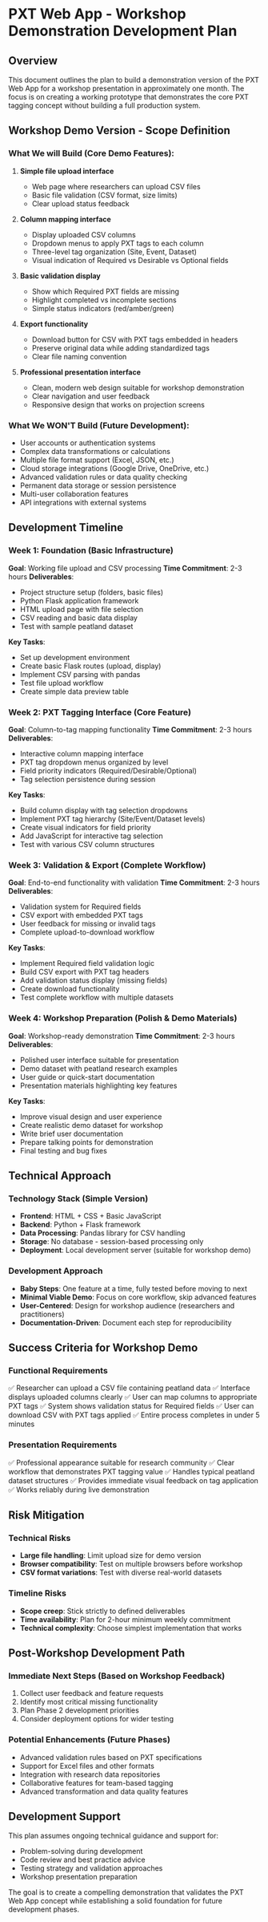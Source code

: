 # PXT Web App - Workshop Demonstration Development Plan

## Overview

This document outlines the plan to build a demonstration version of the PXT Web App for a workshop presentation in approximately one month. The focus is on creating a working prototype that demonstrates the core PXT tagging concept without building a full production system.

## Workshop Demo Version - Scope Definition

### **What We will Build (Core Demo Features):**

1. **Simple file upload interface**
   - Web page where researchers can upload CSV files
   - Basic file validation (CSV format, size limits)
   - Clear upload status feedback

2. **Column mapping interface**
   - Display uploaded CSV columns
   - Dropdown menus to apply PXT tags to each column
   - Three-level tag organization (Site, Event, Dataset)
   - Visual indication of Required vs Desirable vs Optional fields

3. **Basic validation display**
   - Show which Required PXT fields are missing
   - Highlight completed vs incomplete sections
   - Simple status indicators (red/amber/green)

4. **Export functionality**
   - Download button for CSV with PXT tags embedded in headers
   - Preserve original data while adding standardized tags
   - Clear file naming convention

5. **Professional presentation interface**
   - Clean, modern web design suitable for workshop demonstration
   - Clear navigation and user feedback
   - Responsive design that works on projection screens

### **What We WON'T Build (Future Development):**
- User accounts or authentication systems
- Complex data transformations or calculations
- Multiple file format support (Excel, JSON, etc.)
- Cloud storage integrations (Google Drive, OneDrive, etc.)
- Advanced validation rules or data quality checking
- Permanent data storage or session persistence
- Multi-user collaboration features
- API integrations with external systems

## Development Timeline

### **Week 1: Foundation (Basic Infrastructure)**
**Goal**: Working file upload and CSV processing
**Time Commitment**: 2-3 hours
**Deliverables**:
- Project structure setup (folders, basic files)
- Python Flask application framework
- HTML upload page with file selection
- CSV reading and basic data display
- Test with sample peatland dataset

**Key Tasks**:
- Set up development environment
- Create basic Flask routes (upload, display)
- Implement CSV parsing with pandas
- Test file upload workflow
- Create simple data preview table

### **Week 2: PXT Tagging Interface (Core Feature)**
**Goal**: Column-to-tag mapping functionality
**Time Commitment**: 2-3 hours
**Deliverables**:
- Interactive column mapping interface
- PXT tag dropdown menus organized by level
- Field priority indicators (Required/Desirable/Optional)
- Tag selection persistence during session

**Key Tasks**:
- Build column display with tag selection dropdowns
- Implement PXT tag hierarchy (Site/Event/Dataset levels)
- Create visual indicators for field priority
- Add JavaScript for interactive tag selection
- Test with various CSV column structures

### **Week 3: Validation & Export (Complete Workflow)**
**Goal**: End-to-end functionality with validation
**Time Commitment**: 2-3 hours
**Deliverables**:
- Validation system for Required fields
- CSV export with embedded PXT tags
- User feedback for missing or invalid tags
- Complete upload-to-download workflow

**Key Tasks**:
- Implement Required field validation logic
- Build CSV export with PXT tag headers
- Add validation status display (missing fields)
- Create download functionality
- Test complete workflow with multiple datasets

### **Week 4: Workshop Preparation (Polish & Demo Materials)**
**Goal**: Workshop-ready demonstration
**Time Commitment**: 2-3 hours
**Deliverables**:
- Polished user interface suitable for presentation
- Demo dataset with peatland research examples
- User guide or quick-start documentation
- Presentation materials highlighting key features

**Key Tasks**:
- Improve visual design and user experience
- Create realistic demo dataset for workshop
- Write brief user documentation
- Prepare talking points for demonstration
- Final testing and bug fixes

## Technical Approach

### **Technology Stack (Simple Version)**
- **Frontend**: HTML + CSS + Basic JavaScript
- **Backend**: Python + Flask framework
- **Data Processing**: Pandas library for CSV handling
- **Storage**: No database - session-based processing only
- **Deployment**: Local development server (suitable for workshop demo)

### **Development Approach**
- **Baby Steps**: One feature at a time, fully tested before moving to next
- **Minimal Viable Demo**: Focus on core workflow, skip advanced features
- **User-Centered**: Design for workshop audience (researchers and practitioners)
- **Documentation-Driven**: Document each step for reproducibility

## Success Criteria for Workshop Demo

### **Functional Requirements**
✅ Researcher can upload a CSV file containing peatland data
✅ Interface displays uploaded columns clearly
✅ User can map columns to appropriate PXT tags
✅ System shows validation status for Required fields
✅ User can download CSV with PXT tags applied
✅ Entire process completes in under 5 minutes

### **Presentation Requirements**
✅ Professional appearance suitable for research community
✅ Clear workflow that demonstrates PXT tagging value
✅ Handles typical peatland dataset structures
✅ Provides immediate visual feedback on tag application
✅ Works reliably during live demonstration

## Risk Mitigation

### **Technical Risks**
- **Large file handling**: Limit upload size for demo version
- **Browser compatibility**: Test on multiple browsers before workshop
- **CSV format variations**: Test with diverse real-world datasets

### **Timeline Risks**
- **Scope creep**: Stick strictly to defined deliverables
- **Time availability**: Plan for 2-hour minimum weekly commitment
- **Technical complexity**: Choose simplest implementation that works

## Post-Workshop Development Path

### **Immediate Next Steps** (Based on Workshop Feedback)
1. Collect user feedback and feature requests
2. Identify most critical missing functionality
3. Plan Phase 2 development priorities
4. Consider deployment options for wider testing

### **Potential Enhancements** (Future Phases)
- Advanced validation rules based on PXT specifications
- Support for Excel files and other formats
- Integration with research data repositories
- Collaborative features for team-based tagging
- Advanced transformation and data quality features

## Development Support

This plan assumes ongoing technical guidance and support for:
- Problem-solving during development
- Code review and best practice advice
- Testing strategy and validation approaches
- Workshop presentation preparation

The goal is to create a compelling demonstration that validates the PXT Web App concept while establishing a solid foundation for future development phases.
